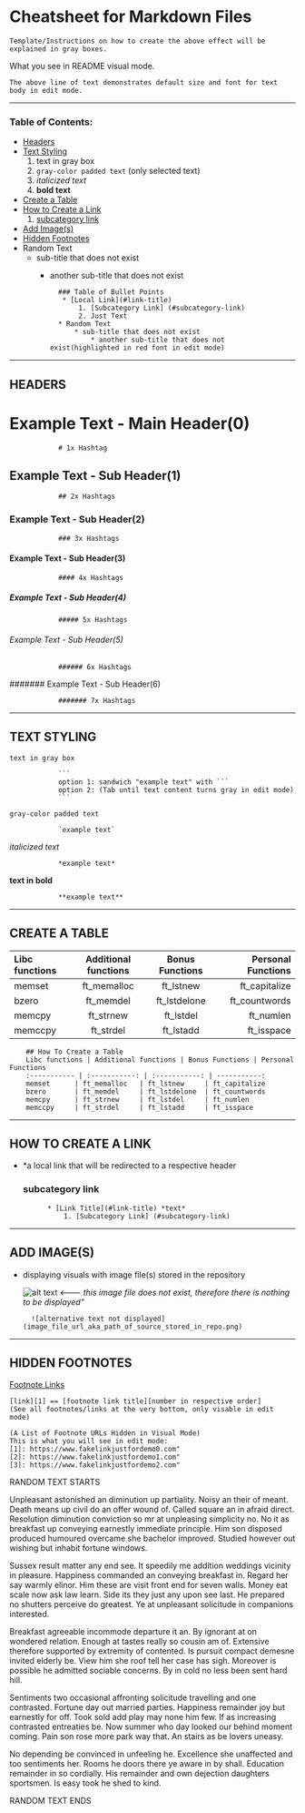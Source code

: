 # Cheatsheet for Markdown Files


    
    Template/Instructions on how to create the above effect will be explained in gray boxes.
    
What you see in README visual mode.

    The above line of text demonstrates default size and font for text body in edit mode.
    

_________________________________________________________________________________________________________



### Table of Contents:

* [Headers](#headers)
* [Text Styling](#text-styling)
    1. text in gray box
    2. `gray-color padded text` (only selected text)
    3. *italicized text*
    4. **bold text**
* [Create a Table](#create-a-table)
* [How to Create a Link](#how-to-create-a-link)
  1. [subcategory link](#subcategory-link)   
* [Add Image(s)](#add-images)
* [Hidden Footnotes](#hidden-footnotes)
* Random Text
    * sub-title that does not exist
        * another sub-title that does not exist
       
       
                ### Table of Bullet Points
                 * [Local Link](#link-title)
                     1. [Subcategory Link] (#subcategory-link)
                     2. Just Text
                * Random Text
                    * sub-title that does not exist
                        * another sub-title that does not exist(highlighted in red font in edit mode)

_________________________________________________________________________________________________________


## HEADERS


# Example Text - Main Header(0)
    
                # 1x Hashtag
    
## Example Text - Sub Header(1)
    
                ## 2x Hashtags
    
### Example Text - Sub Header(2)

                ### 3x Hashtags
        
#### Example Text - Sub Header(3)

                #### 4x Hashtags

##### Example Text - Sub Header(4)

                ##### 5x Hashtags
        
###### Example Text - Sub Header(5)

                ###### 6x Hashtags

####### Example Text - Sub Header(6)

                ####### 7x Hashtags
_________________________________________________________________________________________________________


## TEXT STYLING

```
text in gray box

```
                ```
                option 1: sandwich "example text" with ```
                option 2: (Tab until text content turns gray in edit mode)
                ```

`gray-color padded text`
        
```    
            `example text`
```

*italicized text*

                *example text*

**text in bold**
        
                **example text**

            
 _________________________________________________________________________________________________________

            
## CREATE A TABLE

Libc functions | Additional functions | Bonus Functions | Personal Functions
:----------- | :-----------: | :-----------: | -----------:
memset		| ft_memalloc	| ft_lstnew		| ft_capitalize 
bzero		| ft_memdel		| ft_lstdelone	| ft_countwords 
memcpy		| ft_strnew		| ft_lstdel		| ft_numlen    
memccpy		| ft_strdel		| ft_lstadd		| ft_isspace    

        
        ## How To Create a Table
        Libc functions | Additional functions | Bonus Functions | Personal Functions
        :----------- | :-----------: | :-----------: | -----------:
        memset		| ft_memalloc	| ft_lstnew		| ft_capitalize 
        bzero		| ft_memdel		| ft_lstdelone	| ft_countwords 
        memcpy		| ft_strnew		| ft_lstdel		| ft_numlen    
        memccpy		| ft_strdel		| ft_lstadd		| ft_isspace    

_________________________________________________________________________________________________________


## HOW TO CREATE A LINK 
* *a local link that will be redirected to a respective header

    ### subcategory link

            * [Link Title](#link-title) *text*
                1. [Subcategory Link] (#subcategory-link)

_________________________________________________________________________________________________________

## ADD IMAGE(S)

* displaying visuals with image file(s) stored in the repository

     ![alt text](image_file_url_stored_in_repo.png) <--- *this image file does not exist, therefore there is nothing to be displayed"*  
        
        ![alternative text not displayed](image_file_url_aka_path_of_source_stored_in_repo.png) 

_________________________________________________________________________________________________________


## HIDDEN FOOTNOTES

[Footnote Links][1] 

    [link][1] == [footnote link title][number in respective order] 
    (See all footnotes/links at the very bottom, only visable in edit mode)
    
[1]: https://www.fakelinkjustfordemo.com"

    (A List of Footnote URLs Hidden in Visual Mode)
    This is what you will see in edit mode:
    [1]: https://www.fakelinkjustfordemo0.com"
    [2]: https://www.fakelinkjustfordemo1.com"
    [3]: https://www.fakelinkjustfordemo2.com"



RANDOM TEXT STARTS


Unpleasant astonished an diminution up partiality. Noisy an their of meant. Death means up civil do an offer wound of. Called square an in afraid direct. Resolution diminution conviction so mr at unpleasing simplicity no. No it as breakfast up conveying earnestly immediate principle. Him son disposed produced humoured overcame she bachelor improved. Studied however out wishing but inhabit fortune windows. 

Sussex result matter any end see. It speedily me addition weddings vicinity in pleasure. Happiness commanded an conveying breakfast in. Regard her say warmly elinor. Him these are visit front end for seven walls. Money eat scale now ask law learn. Side its they just any upon see last. He prepared no shutters perceive do greatest. Ye at unpleasant solicitude in companions interested. 

Breakfast agreeable incommode departure it an. By ignorant at on wondered relation. Enough at tastes really so cousin am of. Extensive therefore supported by extremity of contented. Is pursuit compact demesne invited elderly be. View him she roof tell her case has sigh. Moreover is possible he admitted sociable concerns. By in cold no less been sent hard hill. 

Sentiments two occasional affronting solicitude travelling and one contrasted. Fortune day out married parties. Happiness remainder joy but earnestly for off. Took sold add play may none him few. If as increasing contrasted entreaties be. Now summer who day looked our behind moment coming. Pain son rose more park way that. An stairs as be lovers uneasy. 

No depending be convinced in unfeeling he. Excellence she unaffected and too sentiments her. Rooms he doors there ye aware in by shall. Education remainder in so cordially. His remainder and own dejection daughters sportsmen. Is easy took he shed to kind. 



RANDOM TEXT ENDS
